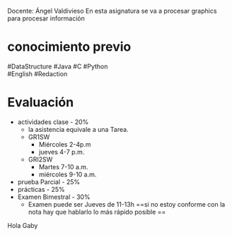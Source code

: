 Docente: Ángel Valdivieso
En esta asignatura se va a procesar graphics para procesar información 
# conocimiento previo
#DataStructure 
#Java  #C   #Python  
#English
#Redaction 
# Evaluación 
- actividades clase - 20%
	- la asistencia equivale a una Tarea. 
	- GR1SW
		- Miércoles 2-4p.m
		- jueves 4-7 p.m. 
	- GRI2SW
		- Martes 7-10 a.m.
		- miércoles 9-10 a.m.
- prueba Parcial - 25%
- prácticas - 25%
- Examen Bimestral - 30%
	- Examen puede ser Jueves de 11-13h
==si no estoy conforme con la nota hay que hablarlo lo más rápido posible ==

Hola Gaby
